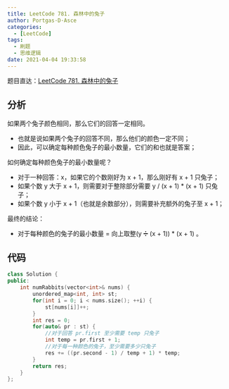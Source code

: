 ```yaml
---
title: LeetCode 781. 森林中的兔子
author: Portgas·D·Asce
categories:
  - [LeetCode]
tags:
  - 刷题
  - 思维逻辑
date: 2021-04-04 19:33:58
---
```

题目直达：[LeetCode 781. 森林中的兔子](https://leetcode-cn.com/problems/rabbits-in-forest/)
## 分析
如果两个兔子颜色相同，那么它们的回答一定相同。
- 也就是说如果两个兔子的回答不同，那么他们的颜色一定不同；
- 因此，可以确定每种颜色兔子的最小数量，它们的和也就是答案；

如何确定每种颜色兔子的最小数量呢？
- 对于一种回答：x，如果它的个数刚好为 x + 1，那么刚好有 x + 1 只兔子；
- 如果个数 y 大于 x + 1，则需要对于整除部分需要 y / (x + 1) * (x + 1) 只兔子；
- 如果个数 y 小于 x + 1（也就是余数部分），则需要补充额外的兔子至 x + 1；

最终的结论：
- 对于每种颜色的兔子的最小数量 = 向上取整(y ➗ (x + 1)) * (x + 1) 。

## 代码
```cpp
class Solution {
public:
    int numRabbits(vector<int>& nums) {
        unordered_map<int, int> st;
        for(int i = 0; i < nums.size(); ++i) {
            st[nums[i]]++;
        }
        int res = 0;
        for(auto& pr : st) {
            //对于回答 pr.first 至少需要 temp 只兔子
            int temp = pr.first + 1;
            //对于每一种颜色的兔子，至少需要多少只兔子
            res += ((pr.second - 1) / temp + 1) * temp;
        }
        return res;
    }
};
```